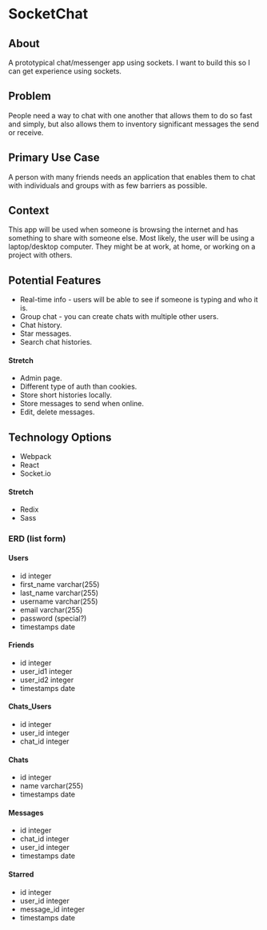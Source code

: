 # SocketChat

## About
A prototypical chat/messenger app using sockets. I want to build this so I can get experience using sockets.

## Problem
People need a way to chat with one another that allows them to do so fast and simply, but also allows them to inventory significant messages the send or receive.

## Primary Use Case
A person with many friends needs an application that enables them to chat with individuals and groups with as few barriers as possible.

## Context
This app will be used when someone is browsing the internet and has something to share with someone else. Most likely, the user will be using a laptop/desktop computer. They might be at work, at home, or working on a project with others.

## Potential Features
* Real-time info - users will be able to see if someone is typing and who it is.
* Group chat - you can create chats with multiple other users.
* Chat history.
* Star messages.
* Search chat histories.

#### Stretch
* Admin page.
* Different type of auth than cookies.
* Store short histories locally.
* Store messages to send when online.
* Edit, delete messages.

## Technology Options
* Webpack
* React
* Socket.io

#### Stretch
* Redix
* Sass

### ERD (list form)

#### Users
* id integer
* first_name varchar(255)
* last_name varchar(255)
* username varchar(255)
* email varchar(255)
* password (special?)
* timestamps date

#### Friends
* id integer
* user_id1 integer
* user_id2 integer
* timestamps date

#### Chats_Users
* id integer
* user_id integer
* chat_id integer

#### Chats
* id integer
* name varchar(255)
* timestamps date

#### Messages
* id integer
* chat_id integer
* user_id integer
* timestamps date

#### Starred
* id integer
* user_id integer
* message_id integer
* timestamps date


  
